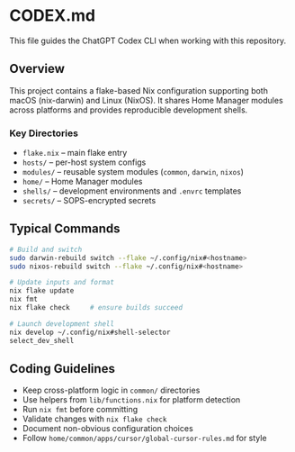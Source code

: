 # CODEX.md

This file guides the ChatGPT Codex CLI when working with this repository.

## Overview

This project contains a flake-based Nix configuration supporting both macOS (nix-darwin) and Linux (NixOS). It shares Home Manager modules across platforms and provides reproducible development shells.

### Key Directories
- `flake.nix` – main flake entry
- `hosts/` – per-host system configs
- `modules/` – reusable system modules (`common`, `darwin`, `nixos`)
- `home/` – Home Manager modules
- `shells/` – development environments and `.envrc` templates
- `secrets/` – SOPS-encrypted secrets

## Typical Commands
```bash
# Build and switch
sudo darwin-rebuild switch --flake ~/.config/nix#<hostname>
sudo nixos-rebuild switch --flake ~/.config/nix#<hostname>

# Update inputs and format
nix flake update
nix fmt
nix flake check     # ensure builds succeed

# Launch development shell
nix develop ~/.config/nix#shell-selector
select_dev_shell
```

## Coding Guidelines
- Keep cross-platform logic in `common/` directories
- Use helpers from `lib/functions.nix` for platform detection
- Run `nix fmt` before committing
- Validate changes with `nix flake check`
- Document non-obvious configuration choices
- Follow `home/common/apps/cursor/global-cursor-rules.md` for style
